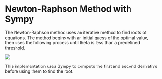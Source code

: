 # Newton-Raphson Method with Sympy
The Newton-Raphson method uses an iterative method to find roots of equations. The method begins with an initial guess of the optimal value, then uses the following process until theta is less than a predefined threshold.

<img src="https://render.githubusercontent.com/render/math?math=\\\color{Cyan}\Large\theta_{(t%2B1)}=\theta_{t}-\frac{f'(\theta_{t})}{f''(\theta_{t})}\\">


This implementation uses Sympy to compute the first and second derivative before using them to find the root. 

